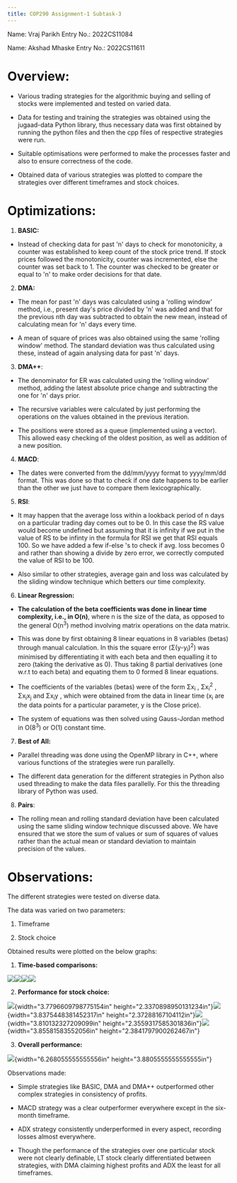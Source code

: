 ```yaml
---
title: COP290 Assignment-1 Subtask-3
---
```


Name: Vraj Parikh   Entry No.: 2022CS11084

Name: Akshad Mhaske Entry No.: 2022CS11611

# Overview:

-   Various trading strategies for the algorithmic buying and selling of
    stocks were implemented and tested on varied data.

-   Data for testing and training the strategies was obtained using the
    jugaad-data Python library, thus necessary data was first obtained
    by running the python files and then the cpp files of respective
    strategies were run.

-   Suitable optimisations were performed to make the processes faster
    and also to ensure correctness of the code.

-   Obtained data of various strategies was plotted to compare the
    strategies over different timeframes and stock choices.

# Optimizations:

1.  **BASIC:** 
-   Instead of checking data for past 'n' days to check for
    monotonicity, a counter was established to keep count of the stock
    price trend. If stock prices followed the monotonicity, counter was
    incremented, else the counter was set back to 1. The counter was
    checked to be greater or equal to 'n' to make order decisions for
    that date.

2.  **DMA:**

-   The mean for past 'n' days was calculated using a 'rolling window'
    method, i.e., present day's price divided by 'n' was added and that
    for the previous nth day was subtracted to obtain the new mean,
    instead of calculating mean for 'n' days every time.

-   A mean of square of prices was also obtained using the same 'rolling
    window' method. The standard deviation was thus calculated using
    these, instead of again analysing data for past 'n' days.

3.  **DMA++**:

-   The denominator for ER was calculated using the 'rolling window'
    method, adding the latest absolute price change and subtracting
    the one for 'n' days prior.

-   The recursive variables were calculated by just performing the
    operations on the values obtained in the previous iteration.

-   The positions were stored as a queue (implemented using a vector).
    This allowed easy checking of the oldest position, as well as
    addition of a new position.

4.  **MACD**:

-   The dates were converted from the dd/mm/yyyy format to yyyy/mm/dd
    format. This was done so that to check if one date happens to be
    earlier than the other we just have to compare them
    lexicographically.

5.  **RSI**:

-   It may happen that the average loss within a lookback period of n
    days on a particular trading day comes out to be 0. In this case the
    RS value would become undefined but assuming that it is infinity if
    we put in the value of RS to be infinty in the formula for RSI we
    get that RSI equals 100. So we have added a few if-else \'s to check
    if avg. loss becomes 0 and rather than showing a divide by zero
    error, we correctly computed the value of RSI to be 100.

-   Also similar to other strategies, average gain and loss was
    calculated by the sliding window technique which betters
    our time complexity.

6.  **Linear Regression:**

-   **The calculation of the beta coefficients was done in linear time
    complexity, i.e., in O(n)**, where n is the size of the data, as
    opposed to the general O(n<sup>3</sup>) method involving matrix operations on
    the data matrix.

-   This was done by first obtaining 8 linear equations in 8 variables
    (betas) through manual calculation. In this the square error
    (Σ(y-y<sub>i</sub>)<sup>2</sup>) was minimised by differentiating it with each beta
    and then equalling it to zero (taking the derivative as 0). Thus
    taking 8 partial derivatives (one w.r.t to each beta) and equating
    them to 0 formed 8 linear equations.

-   The coefficients of the variables (betas) were of the form Σx<sub>i</sub> ,
    Σx<sub>i</sub><sup>2</sup> , Σx<sub>i</sub>x<sub>j</sub> and Σx<sub>i</sub>y , which were obtained from the data
    in linear time (x<sub>i</sub> are the data points for a particular parameter,
    y is the Close price).

-   The system of equations was then solved using Gauss-Jordan method in
    O(8<sup>3</sup>) or O(1) constant time.

7.  **Best of All:**

-   Parallel threading was done using the OpenMP library in C++, where
    various functions of the strategies were run parallelly.

-   The different data generation for the different strategies in Python
    also used threading to make the data files parallelly. For this the
    threading library of Python was used.

8.  **Pairs**:

-   The rolling mean and rolling standard deviation have been calculated
    using the same sliding window technique discussed above. We have
    ensured that we store the sum of values or sum of squares of values
    rather than the actual mean or standard deviation to maintain
    precision of the values.

# Observations:

The different strategies were tested on diverse data.

The data was varied on two parameters:

1.  Timeframe

2.  Stock choice

Obtained results were plotted on the below graphs:

1.  **Time-based comparisons:**

![](./image1.jpg)![](./image2.jpg)![](./image3.jpg)![](./image4.jpg)

2.  **Performance for stock choice:**

![](./image5.jpg){width="3.7796609798775154in"
height="2.3370898950131234in"}![](./image6.jpg){width="3.8375448381452317in"
height="2.37288167104112in"}![](./image7.jpg){width="3.810132327209099in"
height="2.3559317585301836in"}![](./image8.jpg){width="3.85581583552056in"
height="2.3841797900262467in"}

3.  **Overall performance:**

![](./image9.jpg){width="6.268055555555556in"
height="3.8805555555555555in"}

Observations made:

-   Simple strategies like BASIC, DMA and DMA++ outperformed other
    complex strategies in consistency of profits.

-   MACD strategy was a clear outperformer everywhere except in the
    six-month timeframe.

-   ADX strategy consistently underperformed in every aspect, recording
    losses almost everywhere.

-   Though the performance of the strategies over one particular stock
    were not clearly definable, LT stock clearly differentiated between
    strategies, with DMA claiming highest profits and ADX the least for
    all timeframes.
